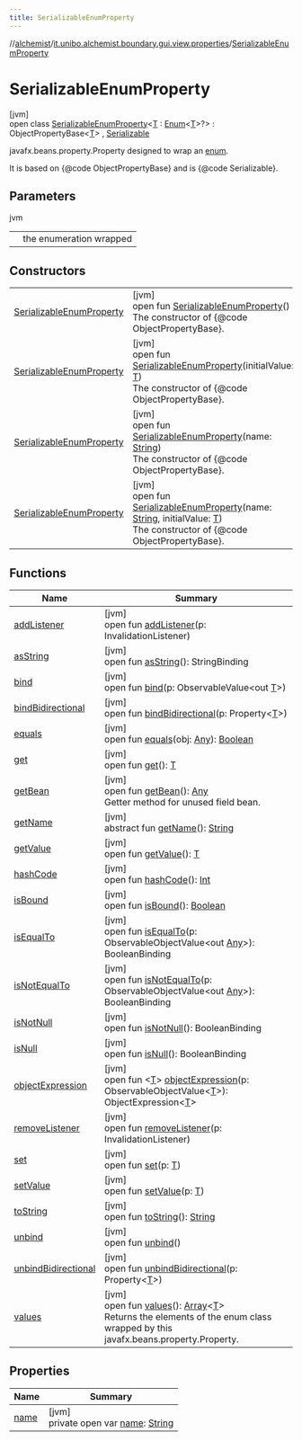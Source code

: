 ```yaml
---
title: SerializableEnumProperty
---
```

//[alchemist](../../../index.html)/[it.unibo.alchemist.boundary.gui.view.properties](../index.html)/[SerializableEnumProperty](index.html)



# SerializableEnumProperty



[jvm]\
open class [SerializableEnumProperty](index.html)<[T](index.html) : [Enum](https://docs.oracle.com/javase/8/docs/api/java/lang/Enum.html)<[T](../-property-type-adapter/index.html)>?> : ObjectPropertyBase<[T](../-property-type-adapter/index.html)> , [Serializable](https://docs.oracle.com/javase/8/docs/api/java/io/Serializable.html)

javafx.beans.property.Property designed to wrap an [enum](https://docs.oracle.com/javase/8/docs/api/java/lang/Enum.html). 



 It is based on {@code ObjectPropertyBase} and is {@code Serializable}.



## Parameters


jvm

| | |
|---|---|
| <T> | the enumeration wrapped |



## Constructors


| | |
|---|---|
| [SerializableEnumProperty](-serializable-enum-property.html) | [jvm]<br>open fun [SerializableEnumProperty](-serializable-enum-property.html)()<br>The constructor of {@code ObjectPropertyBase}. |
| [SerializableEnumProperty](-serializable-enum-property.html) | [jvm]<br>open fun [SerializableEnumProperty](-serializable-enum-property.html)(initialValue: [T](../-property-type-adapter/index.html))<br>The constructor of {@code ObjectPropertyBase}. |
| [SerializableEnumProperty](-serializable-enum-property.html) | [jvm]<br>open fun [SerializableEnumProperty](-serializable-enum-property.html)(name: [String](https://docs.oracle.com/javase/8/docs/api/java/lang/String.html))<br>The constructor of {@code ObjectPropertyBase}. |
| [SerializableEnumProperty](-serializable-enum-property.html) | [jvm]<br>open fun [SerializableEnumProperty](-serializable-enum-property.html)(name: [String](https://docs.oracle.com/javase/8/docs/api/java/lang/String.html), initialValue: [T](../-property-type-adapter/index.html))<br>The constructor of {@code ObjectPropertyBase}. |


## Functions


| Name | Summary |
|---|---|
| [addListener](index.html#-511801938%2FFunctions%2F-134779887) | [jvm]<br>open fun [addListener](index.html#-511801938%2FFunctions%2F-134779887)(p: InvalidationListener) |
| [asString](index.html#-1664924783%2FFunctions%2F-134779887) | [jvm]<br>open fun [asString](index.html#-1664924783%2FFunctions%2F-134779887)(): StringBinding |
| [bind](index.html#1615523349%2FFunctions%2F-134779887) | [jvm]<br>open fun [bind](index.html#1615523349%2FFunctions%2F-134779887)(p: ObservableValue<out [T](../-property-type-adapter/index.html)>) |
| [bindBidirectional](index.html#-1943104152%2FFunctions%2F-134779887) | [jvm]<br>open fun [bindBidirectional](index.html#-1943104152%2FFunctions%2F-134779887)(p: Property<[T](../-property-type-adapter/index.html)>) |
| [equals](equals.html) | [jvm]<br>open fun [equals](equals.html)(obj: [Any](https://kotlinlang.org/api/latest/jvm/stdlib/kotlin/-any/index.html)): [Boolean](https://kotlinlang.org/api/latest/jvm/stdlib/kotlin/-boolean/index.html) |
| [get](index.html#1413784316%2FFunctions%2F-134779887) | [jvm]<br>open fun [get](index.html#1413784316%2FFunctions%2F-134779887)(): [T](../-property-type-adapter/index.html) |
| [getBean](get-bean.html) | [jvm]<br>open fun [getBean](get-bean.html)(): [Any](https://kotlinlang.org/api/latest/jvm/stdlib/kotlin/-any/index.html)<br>Getter method for unused field bean. |
| [getName](index.html#-1148459777%2FFunctions%2F-134779887) | [jvm]<br>abstract fun [getName](index.html#-1148459777%2FFunctions%2F-134779887)(): [String](https://docs.oracle.com/javase/8/docs/api/java/lang/String.html) |
| [getValue](index.html#1553832377%2FFunctions%2F-134779887) | [jvm]<br>open fun [getValue](index.html#1553832377%2FFunctions%2F-134779887)(): [T](../-property-type-adapter/index.html) |
| [hashCode](hash-code.html) | [jvm]<br>open fun [hashCode](hash-code.html)(): [Int](https://kotlinlang.org/api/latest/jvm/stdlib/kotlin/-int/index.html) |
| [isBound](index.html#-1318258914%2FFunctions%2F-134779887) | [jvm]<br>open fun [isBound](index.html#-1318258914%2FFunctions%2F-134779887)(): [Boolean](https://kotlinlang.org/api/latest/jvm/stdlib/kotlin/-boolean/index.html) |
| [isEqualTo](index.html#-25141901%2FFunctions%2F-134779887) | [jvm]<br>open fun [isEqualTo](index.html#-25141901%2FFunctions%2F-134779887)(p: ObservableObjectValue<out [Any](https://kotlinlang.org/api/latest/jvm/stdlib/kotlin/-any/index.html)>): BooleanBinding |
| [isNotEqualTo](index.html#-1118016794%2FFunctions%2F-134779887) | [jvm]<br>open fun [isNotEqualTo](index.html#-1118016794%2FFunctions%2F-134779887)(p: ObservableObjectValue<out [Any](https://kotlinlang.org/api/latest/jvm/stdlib/kotlin/-any/index.html)>): BooleanBinding |
| [isNotNull](index.html#2110311638%2FFunctions%2F-134779887) | [jvm]<br>open fun [isNotNull](index.html#2110311638%2FFunctions%2F-134779887)(): BooleanBinding |
| [isNull](index.html#-891486685%2FFunctions%2F-134779887) | [jvm]<br>open fun [isNull](index.html#-891486685%2FFunctions%2F-134779887)(): BooleanBinding |
| [objectExpression](index.html#634092268%2FFunctions%2F-134779887) | [jvm]<br>open fun <[T](index.html#634092268%2FFunctions%2F-134779887)> [objectExpression](index.html#634092268%2FFunctions%2F-134779887)(p: ObservableObjectValue<[T](../-property-type-adapter/index.html)>): ObjectExpression<[T](../-property-type-adapter/index.html)> |
| [removeListener](index.html#876250459%2FFunctions%2F-134779887) | [jvm]<br>open fun [removeListener](index.html#876250459%2FFunctions%2F-134779887)(p: InvalidationListener) |
| [set](index.html#230179262%2FFunctions%2F-134779887) | [jvm]<br>open fun [set](index.html#230179262%2FFunctions%2F-134779887)(p: [T](../-property-type-adapter/index.html)) |
| [setValue](index.html#1803825830%2FFunctions%2F-134779887) | [jvm]<br>open fun [setValue](index.html#1803825830%2FFunctions%2F-134779887)(p: [T](../-property-type-adapter/index.html)) |
| [toString](index.html#2128330268%2FFunctions%2F-134779887) | [jvm]<br>open fun [toString](index.html#2128330268%2FFunctions%2F-134779887)(): [String](https://docs.oracle.com/javase/8/docs/api/java/lang/String.html) |
| [unbind](index.html#513246258%2FFunctions%2F-134779887) | [jvm]<br>open fun [unbind](index.html#513246258%2FFunctions%2F-134779887)() |
| [unbindBidirectional](index.html#-595056977%2FFunctions%2F-134779887) | [jvm]<br>open fun [unbindBidirectional](index.html#-595056977%2FFunctions%2F-134779887)(p: Property<[T](../-property-type-adapter/index.html)>) |
| [values](values.html) | [jvm]<br>open fun [values](values.html)(): [Array](https://kotlinlang.org/api/latest/jvm/stdlib/kotlin/-array/index.html)<[T](../-property-type-adapter/index.html)><br>Returns the elements of the enum class wrapped by this javafx.beans.property.Property. |


## Properties


| Name | Summary |
|---|---|
| [name](name.html) | [jvm]<br>private open var [name](name.html): [String](https://docs.oracle.com/javase/8/docs/api/java/lang/String.html) |

